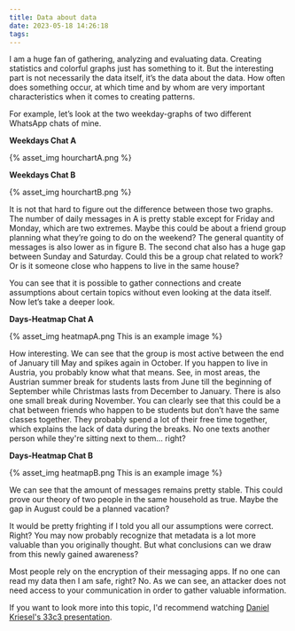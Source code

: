 ```yaml
---
title: Data about data
date: 2023-05-18 14:26:18
tags:
---
```



I am a huge fan of gathering, analyzing and evaluating data. Creating statistics and colorful graphs just has something to it. But the interesting part is not necessarily the data itself, it’s the data about the data. How often does something occur, at which time and by whom are very important characteristics when it comes to creating patterns.

For example, let’s look at the two weekday-graphs of two different WhatsApp chats of mine.

**Weekdays Chat A**

{% asset_img hourchartA.png %}

**Weekdays Chat B**

{% asset_img hourchartB.png %}

It is not that hard to figure out the difference between those two graphs. The number of daily messages in A is pretty stable except for Friday and Monday, which are two extremes. Maybe this could be about a friend group planning what they’re going to do on the weekend? The general quantity of messages is also lower as in figure B. The second chat also has a huge gap between Sunday and Saturday. Could this be a group chat related to work? Or is it someone close who happens to live in the same house?

You can see that it is possible to gather connections and create assumptions about certain topics without even looking at the data itself. Now let’s take a deeper look.


**Days-Heatmap Chat A**

{% asset_img heatmapA.png This is an example image %}


How interesting. We can see that the group is most active between the end of January till May and spikes again in October. If you happen to live in Austria, you probably know what that means. See, in most areas, the Austrian summer break for students lasts from June till the beginning of September while Christmas lasts from December to January. There is also one small break during November. You can clearly see that this could be a chat between friends who happen to be students but don’t have the same classes together. They probably spend a lot of their free time together, which explains the lack of data during the breaks. No one texts another person while they're sitting next to them... right?

**Days-Heatmap Chat B**

{% asset_img heatmapB.png This is an example image %}

We can see that the amount of messages remains pretty stable. This could prove our theory of two people in the same household as true. Maybe the gap in August could be a planned vacation?

It would be pretty frighting if I told you all our assumptions were correct. Right? You may now probably recognize that metadata is a lot more valuable than you originally thought. But what conclusions can we draw from this newly gained awareness? 

Most people rely on the encryption of their messaging apps. If no one can read my data then I am safe, right? No. As we can see, an attacker does not need access to your communication in order to gather valuable information.

If you want to look more into this topic, I'd recommend watching [Daniel Kriesel's 33c3 presentation](https://www.youtube.com/watch?v=-YpwsdRKt8Q).

